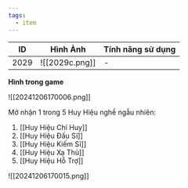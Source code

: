 ```yaml
---
tags:
  - item
---
```


| ID   | Hình Ảnh       | Tính năng sử dụng |
| ---- | -------------- | ----------------- |
| 2029 | ![[2029c.png]] | -                 |
**Hình trong game**

![[20241206170006.png]]

Mở nhận 1 trong 5 Huy Hiệu nghề ngẫu nhiên:
1. [[Huy Hiệu Chỉ Huy]]
2. [[Huy Hiệu Đấu Sĩ]]
3. [[Huy Hiệu Kiếm Sĩ]]
4. [[Huy Hiệu Xạ Thủ]]
5. [[Huy Hiệu Hỗ Trợ]]

![[20241206170015.png]]